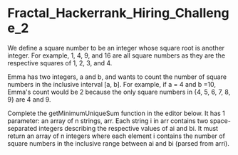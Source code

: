 # Fractal_Hackerrank_Hiring_Challenge_2

We define a square number to be an integer whose square root is another integer. 
For example, 1, 4, 9, and 16 are all square numbers as they are the respective squares of 1, 2, 3, and 4. 

Emma has two integers, a and b, and wants to count the number of square numbers in the inclusive interval [a, b]. For example, if a = 4 and b =10,
Emma's count would be 2 because the only square numbers in {4, 5, 6, 7, 8, 9} are 4 and 9. 

 
Complete the getMinimumUniqueSum function in the editor below. 
It has 1 parameter: an array of n strings, arr. Each string i in arr contains two space-separated integers describing 
the respective values of ai and bi. 
It must return an array of n integers where each element i contains the number of square numbers in the inclusive range between ai and bi (parsed 
from arri). 
